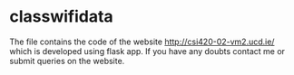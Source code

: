 # classwifidata
The file contains the code of the website http://csi420-02-vm2.ucd.ie/ which is developed using flask app.
If you have any doubts contact me or submit queries on the website.
